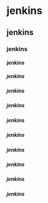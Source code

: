 # jenkins
## jenkins
### jenkins
#### jenkins
##### jenkins
##### jenkins
##### jenkins
##### jenkins
##### jenkins
##### jenkins
##### jenkins
##### jenkins
##### jenkins
